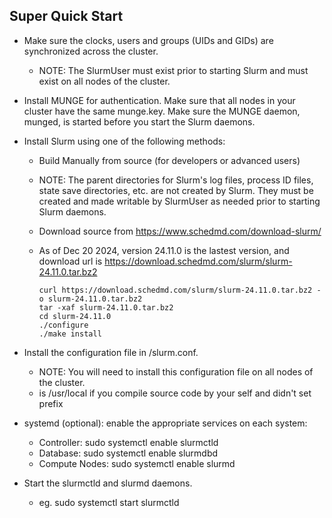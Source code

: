 


## Super Quick Start ##


* Make sure the clocks, users and groups (UIDs and GIDs) are synchronized across the cluster.
    - NOTE: The SlurmUser must exist prior to starting Slurm and must exist on all nodes of the cluster.

* Install MUNGE for authentication. Make sure that all nodes in your cluster have the same munge.key. Make sure the MUNGE daemon, munged, is started before you start the Slurm daemons.
  
* Install Slurm using one of the following methods:
  * Build Manually from source (for developers or advanced users)
  * NOTE: The parent directories for Slurm's log files, process ID files, state save directories, etc. are not created by Slurm. They must be created and made writable by SlurmUser as needed prior to starting Slurm daemons.
  * Download source from https://www.schedmd.com/download-slurm/
  * As of Dec 20 2024, version 24.11.0 is the lastest version, and download url is https://download.schedmd.com/slurm/slurm-24.11.0.tar.bz2  

      ```
      curl https://download.schedmd.com/slurm/slurm-24.11.0.tar.bz2 -o slurm-24.11.0.tar.bz2
      tar -xaf slurm-24.11.0.tar.bz2
      cd slurm-24.11.0
      ./configure
      ./make install
      ```

* Install the configuration file in <sysconfdir>/slurm.conf.
  * NOTE: You will need to install this configuration file on all nodes of the cluster.
  * <sysconfdir> is /usr/local if you compile source code by your self and didn't set prefix  
* systemd (optional): enable the appropriate services on each system:
  * Controller: sudo systemctl enable slurmctld
  * Database: sudo systemctl enable slurmdbd
  * Compute Nodes: sudo systemctl enable slurmd
* Start the slurmctld and slurmd daemons.
  * eg. sudo systemctl start slurmctld
